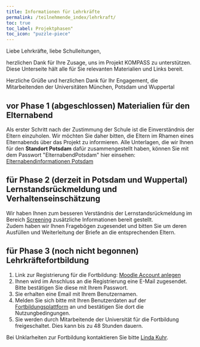 ```yaml
---
title: Informationen für Lehrkräfte
permalink: /teilnehmende_index/lehrkraft/
toc: true
toc_label: Projektphasen"
toc_icon: "puzzle-piece"
---
```


Liebe Lehrkräfte,
liebe Schulleitungen,

herzlichen Dank für Ihre Zusage, uns im Projekt KOMPASS zu unterstützen. Diese Unterseite hält alle für Sie relevanten Materialien und Links bereit.

Herzliche Grüße und herzlichen Dank für Ihr Engagement,
die Mitarbeitenden der Universitäten München, Potsdam und Wuppertal

## vor Phase 1 (abgeschlossen) Materialien für den Elternabend
Als erster Schritt nach der Zustimmung der Schule ist die Einverständnis der Eltern einzuholen. Wir möchten Sie daher bitten, die Eltern im Rhamen eines Elternabends über das Projekt zu informieren.
Alle Unterlagen, die wir Ihnen für den **Standort Potsdam** dafür  zusammengestellt haben, können Sie mit dem Passwort "ElternabendPotsdam" hier einsehen: [Elternabendinformationen Potsdam](https://boxup.uni-potsdam.de/index.php/s/1HYu1DmvasEDx5F) 

## für Phase 2 (derzeit in Potsdam und Wuppertal) Lernstandsrückmeldung und Verhaltenseinschätzung  
Wir haben Ihnen zum besseren Verständnis der Lernstandsrückmeldung im Bereich [Screening](www.kompass-forschung.de/projektablauf/screening) zusätzliche Informationen bereit gestellt.  
Zudem haben wir Ihnen Fragebögen zugesendet und bitten Sie um deren Ausfüllen und Weiterleitung der Briefe an die entsprechenden Eltern.

## für Phase 3 (noch nicht begonnen) Lehrkräftefortbildung
1. Link zur Registrierung für die Fortbildung: [Moodle Account anlegen](https://www.uni-potsdam.de/db/zeik-portal/intern/moodle/anmeldung01.php)
2. Ihnen wird im Anschluss an die Registrierung eine E-Mail zugesendet. Bitte bestätigen Sie diese mit Ihrem Passwort.
3. Sie erhalten eine Email mit Ihrem Benutzernamen.
4. Melden Sie sich bitte mit Ihren Benutzerdaten auf der [Fortbildungsplattform](https://idp.uni-potsdam.de/idp/profile/SAML2/Redirect/SSO?execution=e2s1) an und bestätigen Sie dort die Nutzungbedingungen.
5. Sie werden durch Mitarbeitende der Universität für die Fortbildung freigeschaltet. Dies kann bis zu 48 Stunden dauern.

Bei Unklarheiten zur Fortbildung kontaktieren Sie bitte [Linda Kuhr](mailto:linda.kuhr@uni-potsdam.de).

